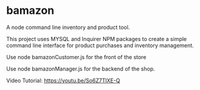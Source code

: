 # bamazon
A node command line inventory and product tool.

This project uses MYSQL and Inquirer NPM packages to create a simple command line interface for product purchases and inventory management. 

Use node bamazonCustomer.js for the front of the store

Use node bamazonManager.js for the backend of the shop.

Video Tutorial:  https://youtu.be/So6Z7TlXE-Q
